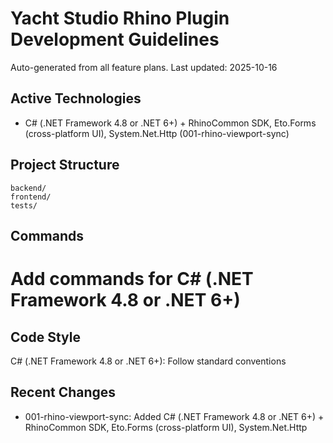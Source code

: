 # Yacht Studio Rhino Plugin Development Guidelines

Auto-generated from all feature plans. Last updated: 2025-10-16

## Active Technologies
- C# (.NET Framework 4.8 or .NET 6+) + RhinoCommon SDK, Eto.Forms (cross-platform UI), System.Net.Http (001-rhino-viewport-sync)

## Project Structure
```
backend/
frontend/
tests/
```

## Commands
# Add commands for C# (.NET Framework 4.8 or .NET 6+)

## Code Style
C# (.NET Framework 4.8 or .NET 6+): Follow standard conventions

## Recent Changes
- 001-rhino-viewport-sync: Added C# (.NET Framework 4.8 or .NET 6+) + RhinoCommon SDK, Eto.Forms (cross-platform UI), System.Net.Http

<!-- MANUAL ADDITIONS START -->
<!-- MANUAL ADDITIONS END -->
